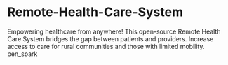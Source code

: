 # Remote-Health-Care-System
Empowering healthcare from anywhere! This open-source Remote Health Care System bridges the gap between patients and providers. Increase access to care for rural communities and those with limited mobility.  pen_spark
